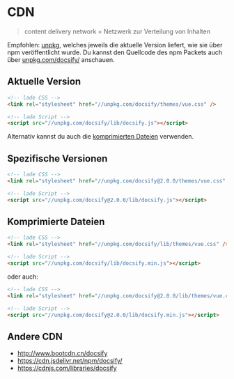 # CDN

> content delivery network = Netzwerk zur Verteilung von Inhalten

Empfohlen:
[unpkg](https://unpkg.com), welches jeweils die aktuelle Version liefert, wie sie über npm veröffentlicht wurde.
Du kannst den Quellcode des npm Packets auch über [unpkg.com/docsify/](https://unpkg.com/docsify/) anschauen.

## Aktuelle Version

```html
<!-- lade CSS -->
<link rel="stylesheet" href="//unpkg.com/docsify/themes/vue.css" />

<!-- lade Script -->
<script src="//unpkg.com/docsify/lib/docsify.js"></script>
```

Alternativ kannst du auch die [komprimierten Dateien](#komprimierte-dateien) verwenden.

## Spezifische Versionen

```html
<!-- lade CSS -->
<link rel="stylesheet" href="//unpkg.com/docsify@2.0.0/themes/vue.css" />

<!-- lade Script -->
<script src="//unpkg.com/docsify@2.0.0/lib/docsify.js"></script>
```

## Komprimierte Dateien

```html
<!-- lade CSS -->
<link rel="stylesheet" href="//unpkg.com/docsify/lib/themes/vue.css" />

<!-- lade Script -->
<script src="//unpkg.com/docsify/lib/docsify.min.js"></script>
```

oder auch:

```html
<!-- lade CSS -->
<link rel="stylesheet" href="//unpkg.com/docsify@2.0.0/lib/themes/vue.css" />

<!-- lade Script -->
<script src="//unpkg.com/docsify@2.0.0/lib/docsify.min.js"></script>
```

## Andere CDN

- <http://www.bootcdn.cn/docsify>
- <https://cdn.jsdelivr.net/npm/docsify/>
- <https://cdnjs.com/libraries/docsify>

